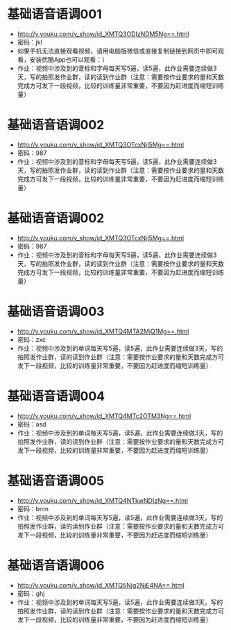 # 基础语音语调001
- http://v.youku.com/v_show/id_XMTQ3ODIzNDM5Ng==.html
- 密码：jkl
- 如果手机无法直接观看视频，请用电脑版微信或直接复制链接到网页中即可观看，安装优酷App也可以观看：）
- 作业：视频中涉及到的音标和字母每天写5遍，读5遍，此作业需要连续做3天，写的拍照发作业群，读的读到作业群（注意：需要按作业要求的量和天数完成方可发下一段视频，比较的训练量非常重要，不要因为赶进度而缩短训练量）

# 基础语音语调002
- http://v.youku.com/v_show/id_XMTQ3OTcxNjI5Mg==.html
- 密码：987
- 作业：视频中涉及到的音标和字母每天写5遍，读5遍，此作业需要连续做3天，写的拍照发作业群，读的读到作业群（注意：需要按作业要求的量和天数完成方可发下一段视频，比较的训练量非常重要，不要因为赶进度而缩短训练量）

# 基础语音语调002
- http://v.youku.com/v_show/id_XMTQ3OTcxNjI5Mg==.html
- 密码：987
- 作业：视频中涉及到的音标和字母每天写5遍，读5遍，此作业需要连续做3天，写的拍照发作业群，读的读到作业群（注意：需要按作业要求的量和天数完成方可发下一段视频，比较的训练量非常重要，不要因为赶进度而缩短训练量）

# 基础语音语调003
- http://v.youku.com/v_show/id_XMTQ4MTA2MjQ1Mg==.html
- 密码：zxc
- 作业：视频中涉及到的单词每天写5遍，读5遍，此作业需要连续做3天，写的拍照发作业群，读的读到作业群（注意：需要按作业要求的量和天数完成方可发下一段视频，比较的训练量非常重要，不要因为赶进度而缩短训练量）

# 基础语音语调004
- http://v.youku.com/v_show/id_XMTQ4MTc2OTM3Ng==.html
- 密码：asd
- 作业：视频中涉及到的单词每天写5遍，读5遍，此作业需要连续做3天，写的拍照发作业群，读的读到作业群（注意：需要按作业要求的量和天数完成方可发下一段视频，比较的训练量非常重要，不要因为赶进度而缩短训练量）

# 基础语音语调005
- http://v.youku.com/v_show/id_XMTQ4NTkwNDIzNg==.html
- 密码：bnm
- 作业：视频中涉及到的单词每天写5遍，读5遍，此作业需要连续做3天，写的拍照发作业群，读的读到作业群（注意：需要按作业要求的量和天数完成方可发下一段视频，比较的训练量非常重要，不要因为赶进度而缩短训练量）

# 基础语音语调006
- http://v.youku.com/v_show/id_XMTQ5Njg2NjE4NA==.html
- 密码：ghj
- 作业：视频中涉及到的单词每天写5遍，读5遍，此作业需要连续做3天，写的拍照发作业群，读的读到作业群（注意：需要按作业要求的量和天数完成方可发下一段视频，比较的训练量非常重要，不要因为赶进度而缩短训练量）